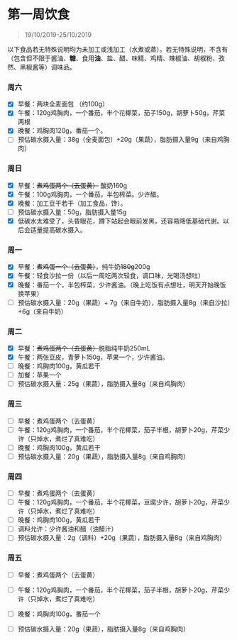 # 第一周饮食

>19/10/2019-25/10/2019

以下食品若无特殊说明均为未加工或浅加工（水煮或蒸）。若无特殊说明，不含有（包含但不限于酱油、**糖**、食用**油**、盐、醋、味精、鸡精、辣椒油、胡椒粉、孜然、黑椒酱等）调味品。

### 周六

- [x] 早餐：两块全麦面包 （约100g）
- [x] 午餐：120g鸡胸肉，一个番茄，半个花椰菜，茄子150g，胡萝卜50g，芹菜两根
- [x] 晚餐：鸡胸肉120g，番茄一个。
- [ ] 预估碳水摄入量：38g（全麦面包）+20g（果蔬），脂肪摄入量9g（来自鸡胸肉）

### 周日

- [x] 早餐：~~煮鸡蛋两个（去蛋黄）~~ 酸奶160g
- [x] 午餐：100g鸡胸肉，一个番茄，半包榨菜。少许醋。
- [x] 晚餐：加工豆干若干（加工食品，馋）。
- [ ] 预估碳水摄入量：50g，脂肪摄入量15g
- [x] 低碳水太难受了，头昏眼花，蹲下站起会眼前发黑，还容易降低基础代谢。以后会适量提高碳水摄入。

### 周一

- [x] 早餐：~~煮鸡蛋一个（去蛋黄）~~，纯牛奶~~180g~~200g
- [x] 午餐：轻食沙拉一份（以后一周吃两次轻食，调口味，光喝汤想吐）
- [x] 晚餐：番茄一个，半包榨菜，少许酱油。（晚上吃饭有点想吐，明天开始晚饭换苹果）
- [ ] 预估碳水摄入量：20g（果蔬）+ 7g（来自牛奶），脂肪摄入量8g（来自沙拉）+6g（来自牛奶）

### 周二

- [x] 早餐：~~煮鸡蛋两个（去蛋黄）~~脱脂纯牛奶250mL
- [x] 午餐：两张豆皮，青萝卜150g，苹果一个，少许酱油。
- [ ] 晚餐：鸡胸肉100g，黄瓜若干
- [ ] 加餐：苹果一个
- [ ] 预估碳水摄入量：25g（果蔬），脂肪摄入量8g（来自鸡胸肉）

### 周三

- [ ] 早餐：煮鸡蛋两个（去蛋黄）
- [ ] 午餐：120g鸡胸肉，一个番茄，半个花椰菜，茄子半根，胡萝卜20g，芹菜少许（只焯水，煮烂了真难吃）
- [ ] 晚餐：鸡胸肉100g，黄瓜若干
- [ ] 预估碳水摄入量：20g（果蔬），脂肪摄入量8g（来自鸡胸肉）

### 周四

- [ ] 早餐：煮鸡蛋两个（去蛋黄）
- [ ] 午餐：120g鸡胸肉，一个番茄，半个花椰菜，豆腐少许，胡萝卜20g，芹菜少许（只焯水，煮烂了真难吃）
- [ ] 晚餐：鸡胸肉100g，黄瓜若干
- [ ] 调料允许：少许酱油和醋（油醋汁）
- [ ] 预估碳水摄入量：2g（调料）+20g（果蔬），脂肪摄入量8g（来自鸡胸肉）

### 周五

- [ ] 早餐：煮鸡蛋两个（去蛋黄）

- [ ] 午餐：120g鸡胸肉，一个番茄，半个花椰菜，茄子半根，胡萝卜20g，芹菜少许（只焯水，煮烂了真难吃）

- [ ] 晚餐：鸡胸肉100g，番茄一个

- [ ] 预估碳水摄入量：20g（果蔬），脂肪摄入量8g（来自鸡胸肉）

  